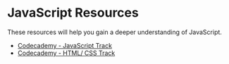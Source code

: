 # JavaScript Resources

These resources will help you gain a deeper understanding of JavaScript.

- [Codecademy - JavaScript Track](https://www.codecademy.com/learn/javascript)
- [Codecademy - HTML/ CSS Track](https://www.codecademy.com/learn/web)